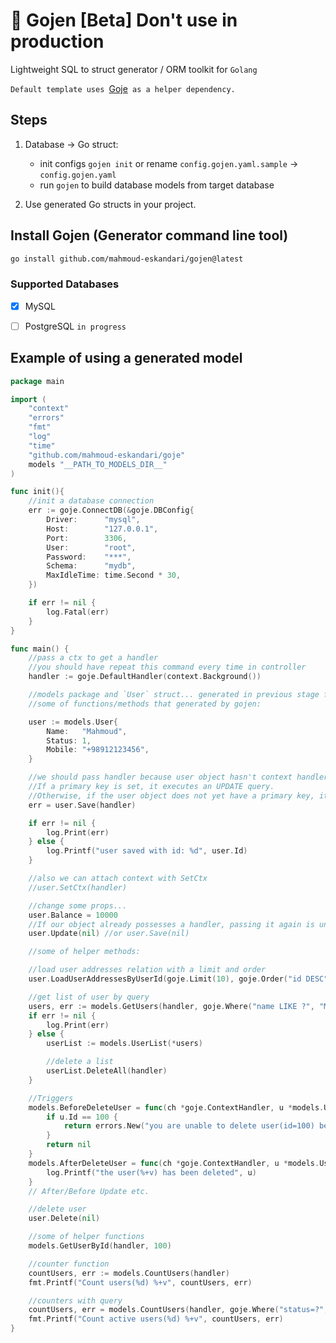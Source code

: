 # :tomato: Gojen **[Beta] Don't use in production**
Lightweight SQL to struct generator / ORM toolkit for `Golang`

`Default template uses `[Goje](https://github.com/mahmoud-eskandari/goje)` as a helper dependency.`


## Steps
1. Database &rarr; Go struct:
	* init configs `gojen init` or rename `config.gojen.yaml.sample` &rarr; `config.gojen.yaml`
	* run `gojen` to build database models from target database

2. Use generated Go structs in your project.

## Install Gojen (Generator command line tool)

``` Bash
go install github.com/mahmoud-eskandari/gojen@latest
```

### Supported Databases
- [x] MySQL
- [ ] PostgreSQL `in progress`


## Example of using a generated model

``` Go
package main

import (
	"context"
	"errors"
	"fmt"
	"log"
	"time"
	"github.com/mahmoud-eskandari/goje"
	models "__PATH_TO_MODELS_DIR__"
)

func init(){
	//init a database connection
	err := goje.ConnectDB(&goje.DBConfig{
		Driver:      "mysql",
		Host:        "127.0.0.1",
		Port:        3306,
		User:        "root",
		Password:    "***",
		Schema:      "mydb",
		MaxIdleTime: time.Second * 30,
	})

	if err != nil {
		log.Fatal(err)
	}
}

func main() {
	//pass a ctx to get a handler
  	//you should have repeat this command every time in controller
	handler := goje.DefaultHandler(context.Background())

	//models package and `User` struct... generated in previous stage from database
	//some of functions/methods that generated by gojen:

	user := models.User{
		Name:   "Mahmoud",
		Status: 1,
		Mobile: "+98912123456",
	}

	//we should pass handler because user object hasn't context handler
	//If a primary key is set, it executes an UPDATE query.
	//Otherwise, if the user object does not yet have a primary key, it runs an INSERT query.
	err = user.Save(handler)

	if err != nil {
		log.Print(err)
	} else {
		log.Printf("user saved with id: %d", user.Id)
	}

	//also we can attach context with SetCtx
	//user.SetCtx(handler)

	//change some props...
	user.Balance = 10000
	//If our object already possesses a handler, passing it again is unnecessary.
	user.Update(nil) //or user.Save(nil)

	//some of helper methods:

	//load user addresses relation with a limit and order
	user.LoadUserAddressesByUserId(goje.Limit(10), goje.Order("id DESC"))

	//get list of user by query
	users, err := models.GetUsers(handler, goje.Where("name LIKE ?", "Mahmoud"), goje.WhereIn("id IN(?)", 1, 2, 3, 100))
	if err != nil {
		log.Print(err)
	} else {
		userList := models.UserList(*users)

		//delete a list
		userList.DeleteAll(handler)
	}

	//Triggers
	models.BeforeDeleteUser = func(ch *goje.ContextHandler, u *models.User) error {
		if u.Id == 100 {
			return errors.New("you are unable to delete user(id=100) because of this trigger :)")
		}
		return nil
	}
	models.AfterDeleteUser = func(ch *goje.ContextHandler, u *models.User) {
		log.Printf("the user(%+v) has been deleted", u)
	}
	// After/Before Update etc.

	//delete user
	user.Delete(nil)

	//some of helper functions
	models.GetUserById(handler, 100)

	//counter function
	countUsers, err := models.CountUsers(handler)
	fmt.Printf("Count users(%d) %+v", countUsers, err)

	//counters with query
	countUsers, err = models.CountUsers(handler, goje.Where("status=?", 1))
	fmt.Printf("Count active users(%d) %+v", countUsers, err)
}


```

